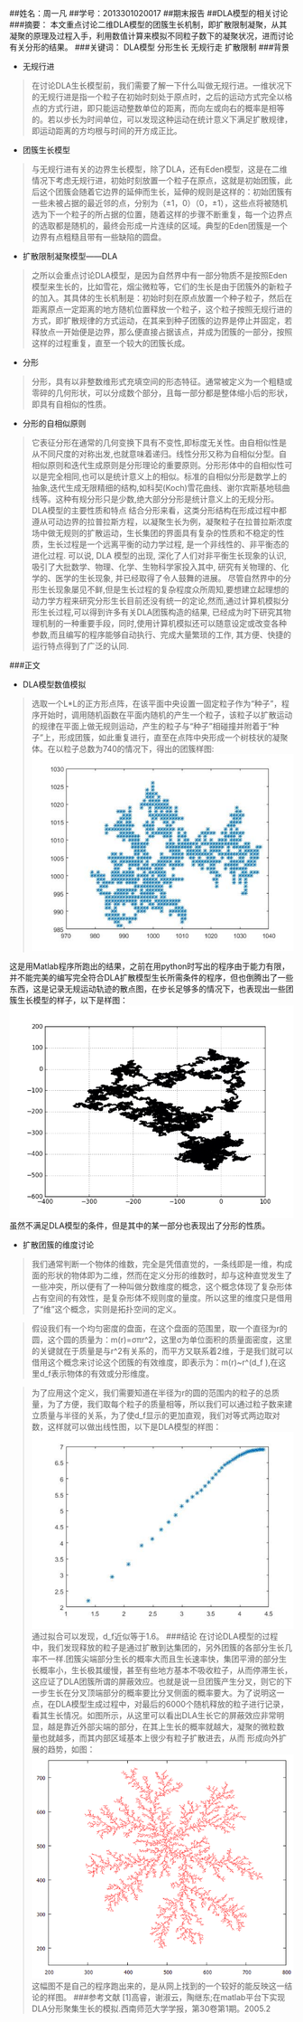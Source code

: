 ##姓名：周一凡
##学号：2013301020017
##期末报告
##DLA模型的相关讨论
###摘要：
本文重点讨论二维DLA模型的团簇生长机制，即扩散限制凝聚，从其凝聚的原理及过程入手，利用数值计算来模拟不同粒子数下的凝聚状况，进而讨论有关分形的结果。
###关键词：
DLA模型 分形生长 无规行走 扩散限制 
###背景
 - 无规行进
>在讨论DLA生长模型前，我们需要了解一下什么叫做无规行进。一维状况下的无规行进是指一个粒子在初始时刻处于原点时，之后的运动方式完全以格点的方式行进，即只能运动整数单位的距离，而向左或向右的概率是相等的。若以步长为时间单位，可以发现这种运动在统计意义下满足扩散规律，即运动距离的方均根与时间的开方成正比。

 - 团簇生长模型
>与无规行进有关的边界生长模型，除了DLA，还有Eden模型，这是在二维情况下考虑无规行进，初始时刻放置一个粒子在原点，这就是初始团簇，此后这个团簇会随着它边界的延伸而生长，延伸的规则是这样的：初始团簇有一些未被占据的最近邻的点，分别为（±1，0）（0，±1），这些点将被随机选为下一个粒子的所占据的位置，随着这样的步骤不断重复，每一个边界点的选取都是随机的，最终会形成一片连续的区域。典型的Eden团簇是一个边界有点粗糙且带有一些缺陷的圆盘。
 - 扩散限制凝聚模型——DLA
>之所以会重点讨论DLA模型，是因为自然界中有一部分物质不是按照Eden模型来生长的，比如雪花，烟尘微粒等，它们的生长是由于团簇外的新粒子的加入。其具体的生长机制是：初始时刻在原点放置一个种子粒子，然后在距离原点一定距离的地方随机位置释放一个粒子，这个粒子按照无规行进的方式，即扩散规律的方式运动，在其来到种子团簇的边界是停止并固定，若释放点一开始便是边界，那么便直接占据该点，并成为团簇的一部分，按照这样的过程重复，直至一个较大的团簇长成。
 - 分形
>分形，具有以非整数维形式充填空间的形态特征。通常被定义为一个粗糙或零碎的几何形状，可以分成数个部分，且每一部分都是整体缩小后的形状，即具有自相似的性质。

 - 分形的自相似原则
>它表征分形在通常的几何变换下具有不变性,即标度无关性。由自相似性是从不同尺度的对称出发,也就意味着递归。线性分形又称为自相似分型。自相似原则和迭代生成原则是分形理论的重要原则。分形形体中的自相似性可以是完全相同,也可以是统计意义上的相似。标准的自相似分形是数学上的抽象,迭代生成无限精细的结构,如科契(Koch)雪花曲线、谢尔宾斯基地毯曲线等。这种有规分形只是少数,绝大部分分形是统计意义上的无规分形。
	DLA模型的主要性质和特点
结合分形来看，这类分形结构在形成过程中都遵从可动边界的拉普拉斯方程，以凝聚生长为例，凝聚粒子在拉普拉斯浓度场中做无规则的扩散运动，生长集团的界面具有复杂的性质和不稳定的性质，生长过程是一个远离平衡的动力学过程, 是一个非线性的、非平衡态的进化过程. 可以说, DLA 模型的出现, 深化了人们对非平衡生长现象的认识, 吸引了大批数学、物理、化学、生物科学家投入其中, 研究有关物理的、化学的、医学的生长现象, 并已经取得了令人鼓舞的进展。
尽管自然界中的分形生长现象屡见不鲜,但是生长过程的复杂程度众所周知,要想建立起理想的动力学方程来研究分形生长目前还没有统一的定论,然而,通过计算机模拟分形生长过程,可以得到许多有关DLA团簇构造的结果, 已经成为时下研究其物理机制的一种重要手段，同时,使用计算机模拟还可以随意设定或改变各种参数,而且编写的程序能够自动执行、完成大量繁琐的工作, 其方便、快捷的运行特点得到了广泛的认同.

###正文
 - DLA模型数值模拟
>选取一个L*L的正方形点阵，在该平面中央设置一固定粒子作为“种子”，程序开始时，调用随机函数在平面内随机的产生一个粒子，该粒子以扩散运动的规律在平面上做无规则运动，产生的粒子与“种子”相碰撞并附着于“种子”上，形成团簇，如此重复进行，直至在点阵中央形成一个树枝状的凝聚体。在以粒子总数为740的情况下，得出的团簇样图:
![enter image description here](https://raw.githubusercontent.com/fxdhi/computationalphysics_N2013301020017/master/%E6%9C%9F%E6%9C%AB%E6%8A%A5%E5%91%8A/dla1.jpg) 

这是用Matlab程序所跑出的结果，之前在用python时写出的程序由于能力有限，并不能完美的编写完全符合DLA扩散模型生长所需条件的程序，但也倒腾出了一些东西，这是记录无规运动轨迹的散点图，在步长足够多的情况下，也表现出一些团簇生长模型的样子，以下是样图：
![enter image description here](https://raw.githubusercontent.com/fxdhi/computationalphysics_N2013301020017/master/%E6%9C%9F%E6%9C%AB%E6%8A%A5%E5%91%8A/dla2.png) 
虽然不满足DLA模型的条件，但是其中的某一部分也表现出了分形的性质。


 - 扩散团簇的维度讨论
>我们通常判断一个物体的维数，完全是凭借直觉的，一条线即是一维，构成面的形状的物体即为二维，然而在定义分形的维数时，却与这种直觉发生了一些冲突，所以便有了一种叫做分数维度的概念，这个概念体现了复杂形体占有空间的有效性，是复杂形体不规则度的量度。所以这里的维度只是借用了“维”这个概念，实则是拓扑空间的定义。

>假设我们有一个均匀密度的盘面，在这个盘面的范围里，取一个直径为r的圆，这个圆的质量为：m(r)=σπr^2，这里σ为单位面积的质量面密度，这里的关键就在于质量是与r^2有关系的，而平方又联系着2维，于是我们就可以借用这个概念来讨论这个团簇的有效维度，即表示为：m(r)~r^(d_f ),在这里d_f表示物体的有效或分形维度。

>为了应用这个定义，我们需要知道在半径为r的圆的范围内的粒子的总质量，为了方便，我们取每个粒子的质量相等，所以我们可以通过粒子数来建立质量与半径的关系，为了使d_f显示的更加直观，我们对等式两边取对数，这样就可以做出线性图，以下是DLA模型的样图：
>![enter image description here](https://github.com/fxdhi/computationalphysics_N2013301020017/blob/master/%E6%9C%9F%E6%9C%AB%E6%8A%A5%E5%91%8A/dla4.jpg?raw=true) 
通过拟合可以发现，d_f近似等于1.6。
###结论
>在讨论DLA模型的过程中，我们发现释放的粒子是通过扩散到达集团的，另外团簇的各部分生长几率不一样.团簇尖端部分生长的概率大而且生长速率快，集团平滑的部分生长概率小，生长极其缓慢，甚至有些地方基本不吸收粒子，从而停滞生长，这应证了DLA团簇所谓的屏蔽效应。也就是说一旦团簇产生分叉，则它的下一步生长在分叉顶端部分的概率要比分叉侧面的概率要大。为了说明这一点，在DLA模型生成过程中，对最后的6000个随机释放的粒子进行记录，看其生长情况。如图所示，从这里可以看出DLA生长它的屏蔽效应非常明显，越是靠近外部尖端的部分，在其上生长的概率就越大，凝聚的微粒数 量也就越多，而其内部区域基本上很少有粒子扩散进去，从而 形成向外扩展的趋势，如图：
>![enter image description here](https://raw.githubusercontent.com/fxdhi/computationalphysics_N2013301020017/master/%E6%9C%9F%E6%9C%AB%E6%8A%A5%E5%91%8A/1358666853_4718.PNG) 
这幅图不是自己的程序跑出来的，是从网上找到的一个较好的能反映这一结论的样图。
###参考文献
 [1]高睿，谢淑云，陶继东;在matlab平台下实现DLA分形聚集生长的模拟.西南师范大学学报，第30卷第1期。2005.2









